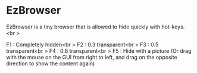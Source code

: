 # EzBrowser
EzBrowser is a tiny browser that is allowed to hide quickly with hot-keys.
<br \>

F1 : Completely hidden<br \>
F2 : 0.3 transparent<br \>
F3 : 0.5 transparent<br \>
F4 : 0.8 transparent<br \>
F5 : Hide with a picture (Or drag with the mouse on the GUI from right to left, and drag on the opposite direction to show the content again)

